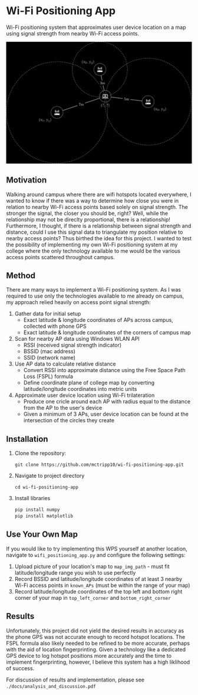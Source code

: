# Wi-Fi Positioning App
Wi-Fi positioning system that approximates user device location on a map using signal strength from nearby Wi-Fi access points.

<img src="./resources/wifi-trilateration-img.png" width="750">

## Motivation
Walking around campus where there are wifi hotspots located everywhere, I wanted to know if there was a way to determine how close you were in relation to nearby Wi-Fi access points based solely on signal strength. The stronger the signal, the closer you should be, right? Well, while the relationship may not be direclty proportional, there is a relationship! Furthermore, I thought, if there is a relationship between signal strength and distance, could I use this signal data to triangulate my position relative to nearby access points? Thus birthed the idea for this project. I wanted to test the possibility of implementing my own Wi-Fi positioning system at my college where the only technology available to me would be the various access points scattered throughout campus.

## Method
There are many ways to implement a Wi-Fi positioning system. As I was required to use only the technologies available to me already on campus, my approach relied heavily on access point signal strength:
1. Gather data for initial setup
   - Exact latitude & longitude coordinates of APs across campus, collected with phone GPS
   - Exact latitude & longitude coordinates of the corners of campus map
2. Scan for nearby AP data using Windows WLAN API
   - RSSI (received signal strength indicator)
   - BSSID (mac address)
   - SSID (network name)
3. Use AP data to calculate relative distance
   - Convert RSSI into approximate distance using the Free Space Path Loss (FSPL) formula
   - Define coordinate plane of college map by converting latitude/longitude coordinates into metric units
4. Approximate user device location using Wi-Fi trilateration
   - Produce one cricle around each AP with radius equal to the distance from the AP to the user's device
   - Given a minimum of 3 APs, user device location can be found at the intersection of the circles they create
  
## Installation
1. Clone the repository:
   ```
   git clone https://github.com/mctripp10/wi-fi-positioning-app.git
   ```
   
2. Navigate to project directory
   ```
   cd wi-fi-positioning-app
   ```
   
3. Install libraries
   ```bash
   pip install numpy
   pip install matplotlib
   ```

## Use Your Own Map
If you would like to try implementing this WPS yourself at another location, navigate to ```wifi_positioning_app.py``` and configure the following settings:
1. Upload picture of your location's map to ```map_img_path``` - must fit latitude/longitude range you wish to use perfectly
2. Record BSSID and latitude/longitude coordinates of at least 3 nearby Wi-Fi access points in ```known_APs``` (must be within the range of your map) 
3. Record latitude/longitude coordinates of the top left and bottom right corner of your map in ```top_left_corner``` and ```bottom_right_corner```

## Results
Unfortunately, this project did not yield the desired results in accuracy as the phone GPS was not accurate enough to record hotspot locations. The FSPL formula also likely needed to be refined to be more accurate, perhaps with the aid of location fingerprinting. Given a technology like a dedicated GPS device to log hotspot positions more accurately and the time to implement fingerprinting, however, I believe this system has a high liklihood of success.

For discussion of results and implementation, please see ```./docs/analysis_and_discussion.pdf```
